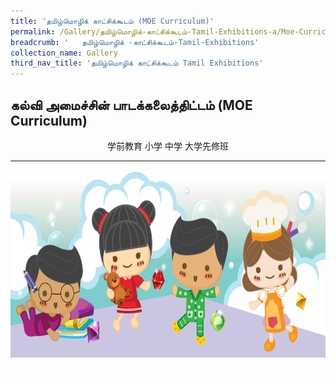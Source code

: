 ```yaml
---
title: 'தமிழ்மொழிக் காட்சிக்கூடம் (MOE Curriculum)'
permalink: /Gallery/தமிழ்மொழிக்-காட்சிக்கூடம்-Tamil-Exhibitions-a/Moe-Curriculum/
breadcrumb: '	தமிழ்மொழிக் -காட்சிக்கூடம்-Tamil-Exhibitions'
collection_name: Gallery
third_nav_title: 'தமிழ்மொழிக் காட்சிக்கூடம் Tamil Exhibitions'
---
```


## கல்வி அமைச்சின் பாடக்கலைத்திட்டம் (MOE Curriculum)
<html>
<body>
<style>

 .tab img{
   width: 80%;
 }
 .tab table {
   display: none;
}
.tab table:target {
  display: block;
}
.atab label {
    position: relative;
    display: block;
    background: #d14165;
    color: #fff;
    font-weight: 700;
    padding: 10px;
    cursor: pointer;
 }
 .atab label::after {
  content: "+";
  font-size: 22px;
  position: absolute;
  right: 10px;
  top: 7px;
  transition: all 0.4s;
}
.atab input[type=checkbox]:checked + label::after,
.atab input[type=radio]:checked + label::after {
    content: 'x';
    right: 14px;
    top: 7px;
  //transform:rotate(-225deg);
   /* transform: rotate(90deg); */
}
.tab-content {
  overflow: hidden;
  display: none;
  width:100%; 
}
.atab{
  margin-bottom: 5px;
  width:100%;  
}
 
</style>
  
<div style="margin-top:auto;margin-bottom:auto;text-align:center;">
<div class="tab">
  <a href="#Sch"><div style="display:inline-block; font-family:Calibri (Body);" class="btnClass">学前教育</div></a>
  <a href="#Pri"><div style="display:inline-block; font-family:Calibri (Body);" class="btnClass">小学</div></a>
  <a href="#Sec"><div style="display:inline-block; font-family:Calibri (Body);" class="btnClass">中学</div></a>
  <a href="#PreU"><div style="display:inline-block; font-family:Calibri (Body);" class="btnClass">大学先修班</div></a><br/>
 
<table id="Sch">
<tr>
<td>
This is the context for School page.
</td>
</tr>
</table>
 
<table id="Pri">
<tr><td colspan="2"><img src="/images/CL-Primary-Header.JPG"></td></tr>
<tr><td colspan="2"><p><span style="color:#d14165;font-size:35px; font-family:Calibri (Body)"> 小学华文课程 </span> &nbsp; &nbsp; &nbsp;  
 <a href="#tab-1" style="font-size:20px"><span style="color:black">课程介绍    </span></a>&nbsp;&nbsp;
 <a href="#数码资源介绍 " style="font-size:20px"><span style="color:black">数码资源介绍    </span></a>&nbsp;&nbsp;
 <a href="#家长为教育伙伴 " style="font-size:20px"><span style="color:black">家长为教育伙伴 </span></a>
 <br/>
2015年开始实施的这套华文教材定名为《欢乐伙伴》，是希望它能成为孩子们的学习良伴，也希望孩子们在学习的过程中互相协助、共同进步，成为彼此快乐学习的好伙伴。
</p>
 </td></tr>
  <tr>
  <td> 
  <iframe src="https://www.youtube.com/embed/QJk6HzQjyJ8" frameborder="0" allow="accelerometer; autoplay; encrypted-media; gyroscope; picture-in-picture" allowfullscreen></iframe><br/><span style="color:#d14165;font-size:15px;font-family:Calibri (Body)"> 2015小学华文教材介绍 1</span></td>
<td>
  <iframe src="https://www.youtube.com/embed/PhUjznmqSOU" frameborder="0" allow="accelerometer; autoplay; encrypted-media; gyroscope; picture-in-picture" allowfullscreen></iframe><br/><span style="color:#d14165;font-size:15px"> 2015小学华文教材介绍 2</span></td>
 </tr>
  <tr>
<td colspan="2" style="border:0 none;padding: 0; margin:0;">
<div class="atab">
      <input id="tab-1" type="checkbox" name="tab">
   <label for="tab-1">课程介绍 </label>
     <div class="tab-content">
      <p> <img src="/images/Picture11.png"> </p></div></div>
      </td>
  </tr>
 <tr>
  <td colspan="2">
  <img src="/images/newImage.png">
 </td>
 </tr>
<tr><td colspan="2"><h5 id=" 数码资源介绍 "><span style="color:#d14165;font-size:35px;font-family:Calibri (Body)"> 数码资源介绍 </span> </h5> 
 <span style="color:#d14165;font-size:18px;font-family:Calibri (Body)">数码资源提供了多种有趣的活动，让孩子复习与巩固所学，培养孩子自主学习的能力。</span> </td></tr>
 <tr>
 <td>
<iframe src="https://www.youtube.com/embed/Zz3N7AI6Y3o" frameborder="0" allow="accelerometer; autoplay; encrypted-media; gyroscope; picture-in-picture" allowfullscreen></iframe><br/>
<span style="color:#d14165;font-size:15px; font-family:Calibri (Body)">小学华文数码资源介绍 - “学乐”网 </span><br/>
   </td>
   <td>
 <iframe src="https://www.youtube.com/embed/ZGsMFS7xZC4" frameborder="0" allow="accelerometer; autoplay; encrypted-media; gyroscope; picture-in-picture" allowfullscreen></iframe><br/>
 <span style="color:#d14165;font-size:15px; font-family:Calibri (Body)" >小学华文数码资源介绍新加坡学生学习平台</span><br/>
</td></tr>
 <tr><td colspan="2">
 <h5 id="家长为教育伙伴"><span style="color:#d14165;font-size:35px;font-family:Calibri (Body)"> 家长为教育伙伴 </span> </h5>
<p><span style="color:#d14165;font-size:20px;font-family:Calibri (Body)">家长如何协助孩子学习</span><br/>
家长在孩子的学习过程中扮演着非常重要的角色：
    <ul style="font-family:Calibri (Body)">
     <li>为了让家长清楚孩子在华文课上学了些什么，课本中的“我会说”、“我会认”与“我会写” 列出了每一课的学习内容，以便家长可协助孩子学习。</li>
     <li>为了让孩子把课堂所学运用到生活中，课本也设置了“生活运用”这个板块。通过一些小活动和小任务，让家长与孩子一起交流、分享，帮助孩子巩固所学，感受语言的实用价值。</li>
     <li>家长可利用小图书、小图卡、字宝宝及数码资源与孩子一起互动，培养孩子对华文华语的兴趣。</li>
  <p style="font-family:Calibri (Body)"><a href="/Gallery/CL-textbook-CLPG2016.pdf" target="_blank">家长指南(CL)</a></p>
     <p style="font-family:Calibri (Body)"><a href="/Gallery/EL-textbook-CLPG2016.pdf" target="_blank">Parent Guide (EL)</a></p>
     <p style="font-family:Calibri (Body)"><a href="/Gallery/CL-Pri-ExternalResources.pdf" target="_blank">小学华文课外读物参考书目</a></p>
    </ul>
 </p></td></tr>
 <tr><td colspan="2"><img style="width:100%" src="/images/footerBanner.png"></td></tr>
</table>

<table id="Sec">
<tr>
<td>
This is the context for Sec page.
</td>
</tr>
</table>

<table id="PreU">
<tr>
<td>
This is the context for PreU page.
</td>
</tr>
</table>

<hr>
<div class="image">
  <img src="images/footerBanner.png" class="Image" width="1000" height="300"></div>
<div class="btntop"><a href="#top" style="text-decoration:none;"><span style="color:white"><b>Top</b></span></a></div>

